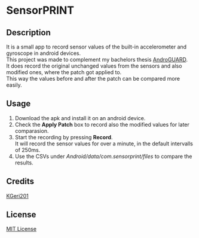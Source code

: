 # SensorPRINT

## Description
It is a small app to record sensor values of the built-in accelerometer and gyroscope in android devices.  
This project was made to complement my bachelors thesis [AndroGUARD](https://github.com/KGeri201/AndroGUARD).  
It does record the original unchanged values from the sensors and also modified ones, where the patch got applied to.  
This way the values before and after the patch can be compared more easily.  

## Usage
1. Download the apk and install it on an android device.  
2. Check the **Apply Patch** box to record also the modified values for later comparasion.
3. Start the recording by pressing **Record**.  
It will record the sensor values for over a minute, in the default intervalls of 250ms.
4. Use the CSVs under *Android/data/com.sensorprint/files* to compare the results.

## Credits
[KGeri201](https://github.com/KGeri201)

## License
[MIT License](LICENSE)
